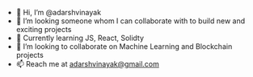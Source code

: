 - 👋 Hi, I’m @adarshvinayak
- 👀 I’m looking someone whom I can collaborate with to build new and exciting projects 
- 🌱 Currently learning JS, React, Solidty
- 💞️ I’m looking to collaborate on Machine Learning and Blockchain projects
- 📫 Reach me at adarshvinayak@gmail.com

<!---
adarshvinayak/adarshvinayak is a ✨ special ✨ repository because its `README.md` (this file) appears on your GitHub profile.
You can click the Preview link to take a look at your changes.
--->
